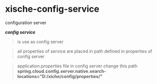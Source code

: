 # xische-config-service
configuration server 

***config service***
> is use as config server

> all properties of service are placed in path defined in properties of config server

> application.properties file in config server change this path 
**spring.cloud.config.server.native.search-locations="D:/xiche/config/properties/"**
